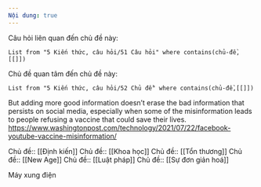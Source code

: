 ```yaml
---
Nội dung: true
---
```

Câu hỏi liên quan đến chủ đề này:
```dataview
List from "5 Kiến thức, câu hỏi/51 Câu hỏi" where contains(chủ-đề,[[]]) 
```

Chủ đề quan tâm đến chủ đề này:
```dataview
List from "5 Kiến thức, câu hỏi/52 Chủ đề" where contains(chủ-đề,[[]]) 
```

But adding more good information doesn’t erase the bad information that persists on social media, especially when some of the misinformation leads to people refusing a vaccine that could save their lives.
https://www.washingtonpost.com/technology/2021/07/22/facebook-youtube-vaccine-misinformation/

Chủ đề:: [[Định kiến]]
Chủ đề:: [[Khoa học]]
Chủ đề:: [[Tổn thương]]
Chủ đề:: [[New Age]]
Chủ đề:: [[Luật pháp]]
Chủ đề:: [[Sự đơn giản hoá]]

Máy xung điện 